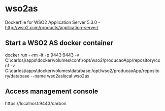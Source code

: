 wso2as
=============

Dockerfile for WSO2 Application Server 5.3.0 - http://wso2.com/products/application-server/

Start a WSO2 AS docker container
--------------------------------
docker run --rm -it -p 9443:9443 -v C:\carlosj\apps\docker\volumes\conf:/opt/wso2/producaoApp/repository/conf -v C:\carlosj\apps\docker\volumes\database:/opt/wso2/producaoApp/repository/database --name wso2aslocal wso2as


Access management console
-------------------------
https://localhost:9443/carbon
